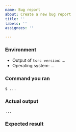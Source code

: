 ```yaml
---
name: Bug report
about: Create a new bug report
title: ''
labels: ''
assignees: ''

---
```


### Environment

* Output of `tsrc version`: ...
* Operating system: ...

### Command you ran

```console
$ ...
```

### Actual output

```text
...
```

### Expected result
